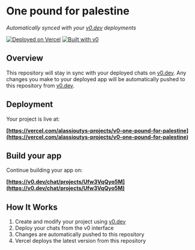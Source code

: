 # One pound for palestine

*Automatically synced with your [v0.dev](https://v0.dev) deployments*

[![Deployed on Vercel](https://img.shields.io/badge/Deployed%20on-Vercel-black?style=for-the-badge&logo=vercel)](https://vercel.com/alassioutys-projects/v0-one-pound-for-palestine)
[![Built with v0](https://img.shields.io/badge/Built%20with-v0.dev-black?style=for-the-badge)](https://v0.dev/chat/projects/Ufw3VqQyo5M)

## Overview

This repository will stay in sync with your deployed chats on [v0.dev](https://v0.dev).
Any changes you make to your deployed app will be automatically pushed to this repository from [v0.dev](https://v0.dev).

## Deployment

Your project is live at:

**[https://vercel.com/alassioutys-projects/v0-one-pound-for-palestine](https://vercel.com/alassioutys-projects/v0-one-pound-for-palestine)**

## Build your app

Continue building your app on:

**[https://v0.dev/chat/projects/Ufw3VqQyo5M](https://v0.dev/chat/projects/Ufw3VqQyo5M)**

## How It Works

1. Create and modify your project using [v0.dev](https://v0.dev)
2. Deploy your chats from the v0 interface
3. Changes are automatically pushed to this repository
4. Vercel deploys the latest version from this repository
